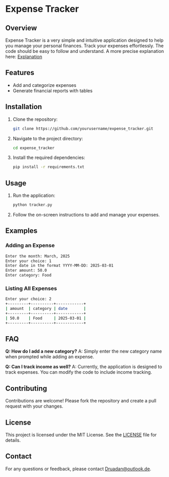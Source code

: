 # Expense Tracker

## Overview
Expense Tracker is a very simple and intuitive application designed to help you manage your personal finances. Track your expenses effortlessly. The code should be easy to follow and understand. A more precise explanation here: [Explanation](Explanation.md) 

## Features
- Add and categorize expenses
- Generate financial reports with tables

## Installation
1. Clone the repository:
    ```bash
    git clone https://github.com/yourusername/expense_tracker.git
    ```
2. Navigate to the project directory:
    ```bash
    cd expense_tracker
    ```
3. Install the required dependencies:
    ```bash
    pip install -r requirements.txt
    ```

## Usage
1. Run the application:
    ```bash
    python tracker.py
    ```
2. Follow the on-screen instructions to add and manage your expenses.

## Examples
### Adding an Expense
```bash
Enter the month: March, 2025
Enter your choice: 1
Enter date in the format YYYY-MM-DD: 2025-03-01
Enter amount: 50.0
Enter category: Food
```

### Listing All Expenses
```bash
Enter your choice: 2
+---------+----------+------------+
| amount  | category | date       |
+---------+----------+------------+
| 50.0    | Food     | 2025-03-01 |
+---------+----------+------------+
```

## FAQ
**Q: How do I add a new category?**
A: Simply enter the new category name when prompted while adding an expense.

**Q: Can I track income as well?**
A: Currently, the application is designed to track expenses. You can modify the code to include income tracking.

## Contributing
Contributions are welcome! Please fork the repository and create a pull request with your changes.

## License
This project is licensed under the MIT License. See the [LICENSE](LICENSE) file for details.

## Contact
For any questions or feedback, please contact [Druadan@outlook.de](mailto:Druadan@outlook.de).